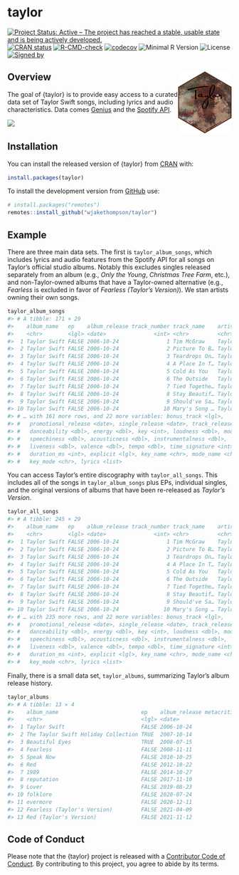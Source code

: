 
<!-- README.md is generated from README.Rmd. Please edit that file -->

# taylor

<!-- badges: start -->

[![Project Status: Active – The project has reached a stable, usable
state and is being actively
developed.](https://www.repostatus.org/badges/latest/active.svg)](https://www.repostatus.org/#active)
[![CRAN
status](https://www.r-pkg.org/badges/version/taylor)](https://CRAN.R-project.org/package=taylor)
[![R-CMD-check](https://github.com/wjakethompson/taylor/workflows/R-CMD-check/badge.svg)](https://github.com/wjakethompson/taylor/actions)
[![codecov](https://codecov.io/gh/wjakethompson/taylor/branch/main/graph/badge.svg?token=TECvfoOYHh)](https://codecov.io/gh/wjakethompson/taylor)
![Minimal R
Version](https://img.shields.io/badge/R%3E%3D-3.6.0-blue.svg)
![License](https://img.shields.io/badge/License-MIT-blue.svg) [![Signed
by](https://img.shields.io/badge/Keybase-Verified-brightgreen.svg)](https://keybase.io/wjakethompson)
<!-- badges: end -->

## Overview <img src="man/figures/logo.png" align="right" width="120" />

The goal of {taylor} is to provide easy access to a curated data set of
Taylor Swift songs, including lyrics and audio characteristics. Data
comes [Genius](https://genius.com/artists/Taylor-swift) and the [Spotify
API](https://open.spotify.com/artist/06HL4z0CvFAxyc27GXpf02).

![](https://media.giphy.com/media/2tg4k9pXNcGi7kZ9Pz/giphy.gif)

## Installation

You can install the released version of {taylor} from
[CRAN](https://cran.r-project.org/) with:

``` r
install.packages(taylor)
```

To install the development version from [GitHub](https://github.com/)
use:

``` r
# install.packages("remotes")
remotes::install_github("wjakethompson/taylor")
```

## Example

There are three main data sets. The first is `taylor_album_songs`, which
includes lyrics and audio features from the Spotify API for all songs on
Taylor’s official studio albums. Notably this excludes singles released
separately from an album (e.g., *Only the Young*, *Christmas Tree Farm*,
etc.), and non-Taylor-owned albums that have a Taylor-owned alternative
(e.g., *Fearless* is excluded in favor of *Fearless (Taylor’s
Version)*). We stan artists owning their own songs.

``` r
taylor_album_songs
#> # A tibble: 171 × 29
#>    album_name   ep    album_release track_number track_name    artist  featuring
#>    <chr>        <lgl> <date>               <int> <chr>         <chr>   <chr>    
#>  1 Taylor Swift FALSE 2006-10-24               1 Tim McGraw    Taylor… <NA>     
#>  2 Taylor Swift FALSE 2006-10-24               2 Picture To B… Taylor… <NA>     
#>  3 Taylor Swift FALSE 2006-10-24               3 Teardrops On… Taylor… <NA>     
#>  4 Taylor Swift FALSE 2006-10-24               4 A Place In T… Taylor… <NA>     
#>  5 Taylor Swift FALSE 2006-10-24               5 Cold As You   Taylor… <NA>     
#>  6 Taylor Swift FALSE 2006-10-24               6 The Outside   Taylor… <NA>     
#>  7 Taylor Swift FALSE 2006-10-24               7 Tied Togethe… Taylor… <NA>     
#>  8 Taylor Swift FALSE 2006-10-24               8 Stay Beautif… Taylor… <NA>     
#>  9 Taylor Swift FALSE 2006-10-24               9 Should've Sa… Taylor… <NA>     
#> 10 Taylor Swift FALSE 2006-10-24              10 Mary's Song … Taylor… <NA>     
#> # … with 161 more rows, and 22 more variables: bonus_track <lgl>,
#> #   promotional_release <date>, single_release <date>, track_release <date>,
#> #   danceability <dbl>, energy <dbl>, key <int>, loudness <dbl>, mode <int>,
#> #   speechiness <dbl>, acousticness <dbl>, instrumentalness <dbl>,
#> #   liveness <dbl>, valence <dbl>, tempo <dbl>, time_signature <int>,
#> #   duration_ms <int>, explicit <lgl>, key_name <chr>, mode_name <chr>,
#> #   key_mode <chr>, lyrics <list>
```

You can access Taylor’s entire discography with `taylor_all_songs`. This
includes all of the songs in `taylor_album_songs` plus EPs, individual
singles, and the original versions of albums that have been re-released
as *Taylor’s Version*.

``` r
taylor_all_songs
#> # A tibble: 245 × 29
#>    album_name   ep    album_release track_number track_name    artist  featuring
#>    <chr>        <lgl> <date>               <int> <chr>         <chr>   <chr>    
#>  1 Taylor Swift FALSE 2006-10-24               1 Tim McGraw    Taylor… <NA>     
#>  2 Taylor Swift FALSE 2006-10-24               2 Picture To B… Taylor… <NA>     
#>  3 Taylor Swift FALSE 2006-10-24               3 Teardrops On… Taylor… <NA>     
#>  4 Taylor Swift FALSE 2006-10-24               4 A Place In T… Taylor… <NA>     
#>  5 Taylor Swift FALSE 2006-10-24               5 Cold As You   Taylor… <NA>     
#>  6 Taylor Swift FALSE 2006-10-24               6 The Outside   Taylor… <NA>     
#>  7 Taylor Swift FALSE 2006-10-24               7 Tied Togethe… Taylor… <NA>     
#>  8 Taylor Swift FALSE 2006-10-24               8 Stay Beautif… Taylor… <NA>     
#>  9 Taylor Swift FALSE 2006-10-24               9 Should've Sa… Taylor… <NA>     
#> 10 Taylor Swift FALSE 2006-10-24              10 Mary's Song … Taylor… <NA>     
#> # … with 235 more rows, and 22 more variables: bonus_track <lgl>,
#> #   promotional_release <date>, single_release <date>, track_release <date>,
#> #   danceability <dbl>, energy <dbl>, key <int>, loudness <dbl>, mode <int>,
#> #   speechiness <dbl>, acousticness <dbl>, instrumentalness <dbl>,
#> #   liveness <dbl>, valence <dbl>, tempo <dbl>, time_signature <int>,
#> #   duration_ms <int>, explicit <lgl>, key_name <chr>, mode_name <chr>,
#> #   key_mode <chr>, lyrics <list>
```

Finally, there is a small data set, `taylor_albums`, summarizing
Taylor’s album release history.

``` r
taylor_albums
#> # A tibble: 13 × 4
#>    album_name                          ep    album_release metacritic_score
#>    <chr>                               <lgl> <date>                   <int>
#>  1 Taylor Swift                        FALSE 2006-10-24                  NA
#>  2 The Taylor Swift Holiday Collection TRUE  2007-10-14                  NA
#>  3 Beautiful Eyes                      TRUE  2008-07-15                  NA
#>  4 Fearless                            FALSE 2008-11-11                  73
#>  5 Speak Now                           FALSE 2010-10-25                  77
#>  6 Red                                 FALSE 2012-10-22                  77
#>  7 1989                                FALSE 2014-10-27                  76
#>  8 reputation                          FALSE 2017-11-10                  71
#>  9 Lover                               FALSE 2019-08-23                  79
#> 10 folklore                            FALSE 2020-07-24                  88
#> 11 evermore                            FALSE 2020-12-11                  85
#> 12 Fearless (Taylor's Version)         FALSE 2021-04-09                  82
#> 13 Red (Taylor's Version)              FALSE 2021-11-12                  96
```

## Code of Conduct

Please note that the {taylor} project is released with a [Contributor
Code of Conduct](https://taylor.wjakethompson.com/CODE_OF_CONDUCT.html).
By contributing to this project, you agree to abide by its terms.
